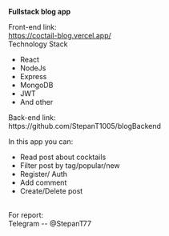 <b>Fullstack blog app</b><br>

Front-end link:<br>
https://coctail-blog.vercel.app/<br>
Technology Stack<br>

<ul>
<li>React</li>
<li>NodeJs</li>
<li>Express</li>
<li>MongoDB</li>
<li>JWT</li>
<li>And other</li>
</ul>
Back-end link:<br>
https://github.com/StepanT1005/blogBackend<br>

In this app you can:<br>

<ul>
<li>Read post about cocktails</li>
<li>Filter post by tag/popular/new</li>
<li>Register/ Auth</li>
<li>Add comment</li>
<li>Create/Delete post</li></br>
</ul>
For report:</br>
Telegram -- @StepanT77
